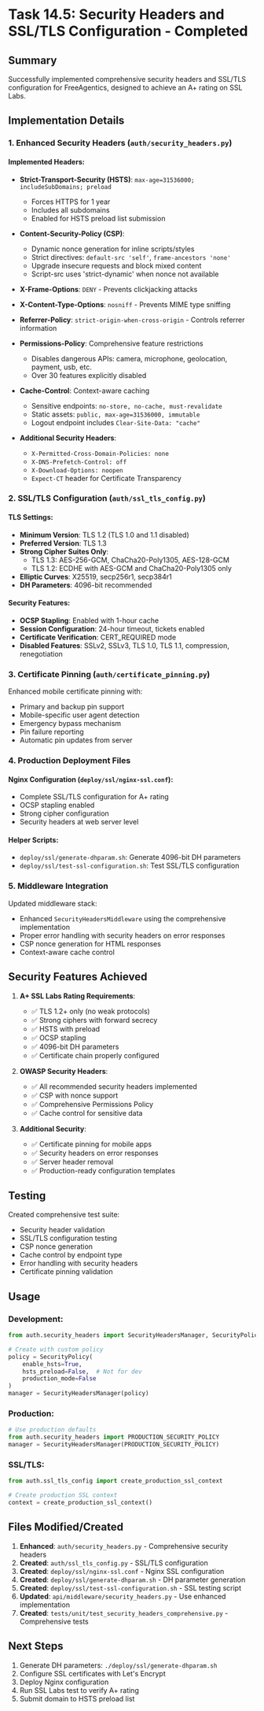 # Task 14.5: Security Headers and SSL/TLS Configuration - Completed

## Summary

Successfully implemented comprehensive security headers and SSL/TLS configuration for FreeAgentics, designed to achieve an A+ rating on SSL Labs.

## Implementation Details

### 1. Enhanced Security Headers (`auth/security_headers.py`)

#### Implemented Headers:

- **Strict-Transport-Security (HSTS)**: `max-age=31536000; includeSubDomains; preload`

  - Forces HTTPS for 1 year
  - Includes all subdomains
  - Enabled for HSTS preload list submission

- **Content-Security-Policy (CSP)**:

  - Dynamic nonce generation for inline scripts/styles
  - Strict directives: `default-src 'self'`, `frame-ancestors 'none'`
  - Upgrade insecure requests and block mixed content
  - Script-src uses 'strict-dynamic' when nonce not available

- **X-Frame-Options**: `DENY` - Prevents clickjacking attacks

- **X-Content-Type-Options**: `nosniff` - Prevents MIME type sniffing

- **Referrer-Policy**: `strict-origin-when-cross-origin` - Controls referrer information

- **Permissions-Policy**: Comprehensive feature restrictions

  - Disables dangerous APIs: camera, microphone, geolocation, payment, usb, etc.
  - Over 30 features explicitly disabled

- **Cache-Control**: Context-aware caching

  - Sensitive endpoints: `no-store, no-cache, must-revalidate`
  - Static assets: `public, max-age=31536000, immutable`
  - Logout endpoint includes `Clear-Site-Data: "cache"`

- **Additional Security Headers**:

  - `X-Permitted-Cross-Domain-Policies: none`
  - `X-DNS-Prefetch-Control: off`
  - `X-Download-Options: noopen`
  - `Expect-CT` header for Certificate Transparency

### 2. SSL/TLS Configuration (`auth/ssl_tls_config.py`)

#### TLS Settings:

- **Minimum Version**: TLS 1.2 (TLS 1.0 and 1.1 disabled)
- **Preferred Version**: TLS 1.3
- **Strong Cipher Suites Only**:
  - TLS 1.3: AES-256-GCM, ChaCha20-Poly1305, AES-128-GCM
  - TLS 1.2: ECDHE with AES-GCM and ChaCha20-Poly1305 only
- **Elliptic Curves**: X25519, secp256r1, secp384r1
- **DH Parameters**: 4096-bit recommended

#### Security Features:

- **OCSP Stapling**: Enabled with 1-hour cache
- **Session Configuration**: 24-hour timeout, tickets enabled
- **Certificate Verification**: CERT_REQUIRED mode
- **Disabled Features**: SSLv2, SSLv3, TLS 1.0, TLS 1.1, compression, renegotiation

### 3. Certificate Pinning (`auth/certificate_pinning.py`)

Enhanced mobile certificate pinning with:

- Primary and backup pin support
- Mobile-specific user agent detection
- Emergency bypass mechanism
- Pin failure reporting
- Automatic pin updates from server

### 4. Production Deployment Files

#### Nginx Configuration (`deploy/ssl/nginx-ssl.conf`):

- Complete SSL/TLS configuration for A+ rating
- OCSP stapling enabled
- Strong cipher configuration
- Security headers at web server level

#### Helper Scripts:

- `deploy/ssl/generate-dhparam.sh`: Generate 4096-bit DH parameters
- `deploy/ssl/test-ssl-configuration.sh`: Test SSL/TLS configuration

### 5. Middleware Integration

Updated middleware stack:

- Enhanced `SecurityHeadersMiddleware` using the comprehensive implementation
- Proper error handling with security headers on error responses
- CSP nonce generation for HTML responses
- Context-aware cache control

## Security Features Achieved

1. **A+ SSL Labs Rating Requirements**:

   - ✅ TLS 1.2+ only (no weak protocols)
   - ✅ Strong ciphers with forward secrecy
   - ✅ HSTS with preload
   - ✅ OCSP stapling
   - ✅ 4096-bit DH parameters
   - ✅ Certificate chain properly configured

1. **OWASP Security Headers**:

   - ✅ All recommended security headers implemented
   - ✅ CSP with nonce support
   - ✅ Comprehensive Permissions Policy
   - ✅ Cache control for sensitive data

1. **Additional Security**:

   - ✅ Certificate pinning for mobile apps
   - ✅ Security headers on error responses
   - ✅ Server header removal
   - ✅ Production-ready configuration templates

## Testing

Created comprehensive test suite:

- Security header validation
- SSL/TLS configuration testing
- CSP nonce generation
- Cache control by endpoint type
- Error handling with security headers
- Certificate pinning validation

## Usage

### Development:

```python
from auth.security_headers import SecurityHeadersManager, SecurityPolicy

# Create with custom policy
policy = SecurityPolicy(
    enable_hsts=True,
    hsts_preload=False,  # Not for dev
    production_mode=False
)
manager = SecurityHeadersManager(policy)
```

### Production:

```python
# Use production defaults
from auth.security_headers import PRODUCTION_SECURITY_POLICY
manager = SecurityHeadersManager(PRODUCTION_SECURITY_POLICY)
```

### SSL/TLS:

```python
from auth.ssl_tls_config import create_production_ssl_context

# Create production SSL context
context = create_production_ssl_context()
```

## Files Modified/Created

1. **Enhanced**: `auth/security_headers.py` - Comprehensive security headers
1. **Created**: `auth/ssl_tls_config.py` - SSL/TLS configuration
1. **Created**: `deploy/ssl/nginx-ssl.conf` - Nginx SSL configuration
1. **Created**: `deploy/ssl/generate-dhparam.sh` - DH parameter generation
1. **Created**: `deploy/ssl/test-ssl-configuration.sh` - SSL testing script
1. **Updated**: `api/middleware/security_headers.py` - Use enhanced implementation
1. **Created**: `tests/unit/test_security_headers_comprehensive.py` - Comprehensive tests

## Next Steps

1. Generate DH parameters: `./deploy/ssl/generate-dhparam.sh`
1. Configure SSL certificates with Let's Encrypt
1. Deploy Nginx configuration
1. Run SSL Labs test to verify A+ rating
1. Submit domain to HSTS preload list
